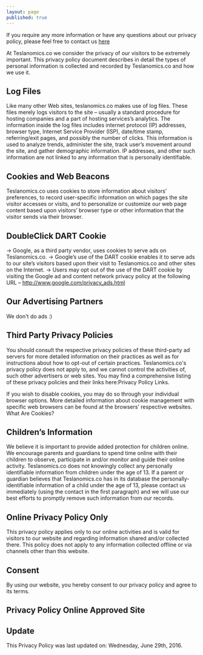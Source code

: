 ```yaml
---
layout: page
published: true
---
```


If you require any more information or have any questions about our privacy policy, please feel free to contact us [here](/contact)

At Teslanomics.co we consider the privacy of our visitors to be extremely important. This privacy policy document describes in detail the types of personal information is collected and recorded by Teslanomics.co and how we use it.

## Log Files
Like many other Web sites, teslanomics.co makes use of log files. These files merely logs visitors to the site – usually a standard procedure for hosting companies and a part of hosting services’s analytics. The information inside the log files includes internet protocol (IP) addresses, browser type, Internet Service Provider (ISP), date/time stamp, referring/exit pages, and possibly the number of clicks. This information is used to analyze trends, administer the site, track user’s movement around the site, and gather demographic information. IP addresses, and other such information are not linked to any information that is personally identifiable.

## Cookies and Web Beacons
Teslanomics.co uses cookies to store information about visitors’ preferences, to record user-specific information on which pages the site visitor accesses or visits, and to personalize or customize our web page content based upon visitors’ browser type or other information that the visitor sends via their browser.

## DoubleClick DART Cookie

→ Google, as a third party vendor, uses cookies to serve ads on Teslanomics.co.
→ Google’s use of the DART cookie enables it to serve ads to our site’s visitors based upon their visit to Teslanomics.co and other sites on the Internet.
→ Users may opt out of the use of the DART cookie by visiting the Google ad and content network privacy policy at the following URL – http://www.google.com/privacy_ads.html

## Our Advertising Partners

We don't do ads :)

## Third Party Privacy Policies

You should consult the respective privacy policies of these third-party ad servers for more detailed information on their practices as well as for instructions about how to opt-out of certain practices. Teslanomics.co's privacy policy does not apply to, and we cannot control the activities of, such other advertisers or web sites. You may find a comprehensive listing of these privacy policies and their links here:Privacy Policy Links.

If you wish to disable cookies, you may do so through your individual browser options. More detailed information about cookie management with specific web browsers can be found at the browsers’ respective websites. What Are Cookies?

## Children’s Information
We believe it is important to provide added protection for children online. We encourage parents and guardians to spend time online with their children to observe, participate in and/or monitor and guide their online activity. Teslanomics.co does not knowingly collect any personally identifiable information from children under the age of 13. If a parent or guardian believes that Teslanomics.co has in its database the personally-identifiable information of a child under the age of 13, please contact us immediately (using the contact in the first paragraph) and we will use our best efforts to promptly remove such information from our records.

## Online Privacy Policy Only
This privacy policy applies only to our online activities and is valid for visitors to our website and regarding information shared and/or collected there. This policy does not apply to any information collected offline or via channels other than this website.

## Consent
By using our website, you hereby consent to our privacy policy and agree to its terms.

## Privacy Policy Online Approved Site

## Update
This Privacy Policy was last updated on: Wednesday, June 29th, 2016.
